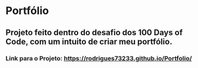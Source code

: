 # Portfólio

## Projeto feito dentro do desafio dos 100 Days of Code, com um intuito de criar meu portfólio.

### Link para o Projeto:  https://rodrigues73233.github.io/Portfolio/
